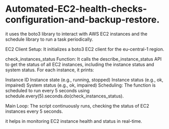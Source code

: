 # Automated-EC2-health-checks-configuration-and-backup-restore.

it  uses the boto3 library to interact with AWS EC2 instances and the schedule library to run a task periodically.

EC2 Client Setup: It initializes a boto3 EC2 client for the eu-central-1 region.

check_instances_status Function: It calls the describe_instance_status API to get the status of all EC2 instances, including the instance status and system status. For each instance, it prints:

Instance ID
Instance state (e.g., running, stopped)
Instance status (e.g., ok, impaired)
System status (e.g., ok, impaired)
Scheduling: The function is scheduled to run every 5 seconds using schedule.every(5).seconds.do(check_instances_status).

Main Loop: The script continuously runs, checking the status of EC2 instances every 5 seconds.

it helps in monitoring EC2 instance health and status in real-time.

